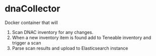 # dnaCollector

Docker container that will
1. Scan DNAC inventory for any changes.
2. When a new inventory item is found add to Teneable inventory and trigger a scan
3. Parse scan results and upload to Elasticsearch instance
